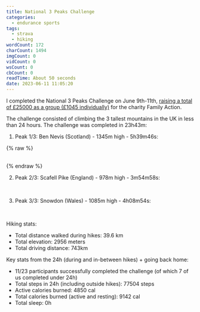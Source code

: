 ```yaml
---
title: National 3 Peaks Challenge
categories:
  - endurance sports
tags:
  - strava
  - hiking
wordCount: 172
charCount: 1494
imgCount: 0
vidCount: 0
wsCount: 0
cbCount: 0
readTime: About 50 seconds
date: 2023-06-11 11:05:20
---
```


I completed the National 3 Peaks Challenge on June 9th-11th, [raising a total of £25000 as a group (£1045 individually)](https://www.justgiving.com/fundraising/ajaamour) for the charity Family Action.

The challenge consisted of climbing the 3 tallest mountains in the UK in less than 24 hours. The challenge was completed in 23h43m:

1. Peak 1/3: Ben Nevis (Scotland) - 1345m high - 5h39m46s:

{% raw %}
<div class="strava-embed-placeholder" data-embed-type="activity" data-embed-id="9237820123" data-style="standard"></div>
<script src="https://strava-embeds.com/embed.js"></script>
<br>
{% endraw %}
<!--  https://strava.app.link/18v6S9QczAb -->

<!--more-->

2. Peak 2/3: Scafell Pike (England) - 978m high - 3m54m58s: 

<div class="strava-embed-placeholder" data-embed-type="activity" data-embed-id="9242381864" data-style="standard"></div>
<script src="https://strava-embeds.com/embed.js"></script>
<br>
<!-- https://strava.app.link/fapOJeYczAb -->

3. Peak 3/3: Snowdon (Wales) - 1085m high - 4h08m54s:

<div class="strava-embed-placeholder" data-embed-type="activity" data-embed-id="9243530968" data-style="standard"></div>
<script src="https://strava-embeds.com/embed.js"></script>
<br>
<!-- https://strava.app.link/2utK1J1czAb -->

Hiking stats:

- Total distance walked during hikes: 39.6 km
- Total elevation: 2956 meters
- Total driving distance: 743km

Key stats from the 24h (during and in-between hikes) + going back home:

- 11/23 participants successfully completed the challenge (of which 7 of us completed under 24h)
- Total steps in 24h (including outside hikes): 77504 steps
- Active calories burned: 4850 cal
- Total calories burned (active and resting): 9142 cal
- Total sleep: 0h
